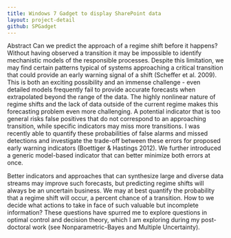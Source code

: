 ```yaml
---
title: Windows 7 Gadget to display SharePoint data
layout: project-detail
github: SPGadget 
---
```


Abstract
Can we predict the approach of a regime shift before it happens? Without having observed a transition it may be impossible to identify mechanistic models of the responsible processes. Despite this limitation, we may find certain patterns typical of systems approaching a critical transition that could provide an early warning signal of a shift (Scheffer et al. 2009). This is both an exciting possibility and an immense challenge - even detailed models frequently fail to provide accurate forecasts when extrapolated beyond the range of the data. The highly nonlinear nature of regime shifts and the lack of data outside of the current regime makes this forecasting problem even more challenging. A potential indicator that is too general risks false positives that do not correspond to an approaching transition, while specific indicators may miss more transitions. I was recently able to quantify these probabilities of false alarms and missed detections and investigate the trade-off between these errors for proposed early warning indicators (Boettiger & Hastings 2012). We further introduced a generic model-based indicator that can better minimize both errors at once.

Better indicators and approaches that can synthesize large and diverse data streams may improve such forecasts, but predicting regime shifts will always be an uncertain business. We may at best quantify the probability that a regime shift will occur, a percent chance of a transition. How to we decide what actions to take in face of such valuable but incomplete information? These questions have spurred me to explore questions in optimal control and decision theory, which I am exploring during my post-doctoral work (see Nonparametric-Bayes and Multiple Uncertainty).



